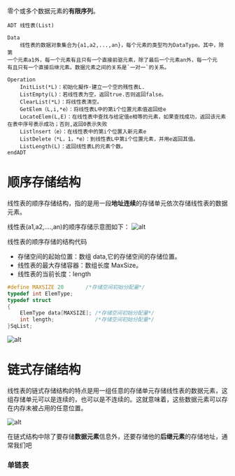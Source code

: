 零个或多个数据元素的**有限序列**。

```
ADT 线性表(List)

Data
	线性表的数据对象集合为{a1,a2,...,an}，每个元素的类型均为DataType。其中，除第
一个元素a1外，每一个元素有且只有一个直接前驱元素，除了最后一个元素an外，每一个元
有且只有一个直接后继元素。数据元素之间的关系是`一对一`的关系。

Operation
	InitList(*L)：初始化擬作·建立一个空的残性表L.
	ListEmpty(L)：若线性表为空，返回true.否则返回false。
	ClearList(*L)：将线性表清空。
	GetElem（L,i,*e）：将线性表L中的第i个位置元素值返回给e
	LocateElem(L,E)：在线性表中查找与给定值e相等的元素，如果查找成功，返回该元素在表中序号表示成功；否则,返回0表示失败
	Listlnsert（e）：在线性表中的第i个位置入新元素e
	ListDelete（*L，1，*e）：到线性表L中第i个位置元素，并用e返回其值。
	ListLength(L)：返回线性表L的元素个数。
endADT
```

# 顺序存储结构

线性表的顺序存储结构，指的是用一段**地址连续**的存储单元依次存储线性表的数据元素。

线性表(a1,a2,....,an)的顺序存储示意图如下：
![alt](/assert/Excalidraw/%E7%BA%BF%E6%80%A7%E8%A1%A8/%E5%9B%BE1.1%20%E9%A1%BA%E5%BA%8F%E5%AD%98%E5%82%A8%E7%A4%BA%E6%84%8F%E5%9B%BE.svg)
<!-- ![alt](../../assert/Excalidraw/Drawing%202022-11-30%2010.21.18.excalidraw.svg) -->

线性表的顺序存储的结构代码

- 存储空间的起始位置：数组 data,它的存储空间的存储位置。
- 线性表的最大存储容器：数组长度 MaxSize。
- 线性表的当前长度：length

```c
#define MAXSIZE 20       /*存储空间初始分配量*/
typedef int ElemType;
typedef struct
{
	ElemType data[MAXSIZE]; /*存储空间初始分配量*/
	int length;             /*存储空间初始分配量*/
}SqList;
```
![alt](/assert/Excalidraw/%E7%BA%BF%E6%80%A7%E8%A1%A8/%E5%9B%BE1.2%20%E9%A1%BA%E5%BA%8F%E5%AD%98%E5%82%A8%E7%9A%84%E5%88%A9%E5%BC%8A%E5%9B%BE.svg)

# 链式存储结构

线性表的链式存储结构的特点是用一组任意的存储单元存储线性表的数据元素，这组存储单元可以是连续的，也可以是不连续的。这就意味着，这些数据元素可以存在内存未被占用的任意位置。

![alt](/assert/Excalidraw/%E7%BA%BF%E6%80%A7%E8%A1%A8/%E5%9B%BE2.1%E7%BA%BF%E6%80%A7%E8%A1%A8%E9%93%BE%E5%BC%8F%E5%AD%98%E5%82%A8%E6%A8%A1%E6%8B%9F%E5%9B%BE.svg)

在链式结构中除了要存储**数据元素**信息外，还要存储他的**后继元素**的存储地址，通常我们吧

### 单链表


